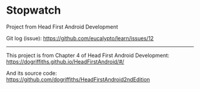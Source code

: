# Stopwatch
Project from Head First Android Development

Git log (issue): https://github.com/eucalypto/learn/issues/12

---
This project is from Chapter 4 of Head First Android Development:
https://dogriffiths.github.io/HeadFirstAndroid/#/

And its source code:
https://github.com/dogriffiths/HeadFirstAndroid2ndEdition
